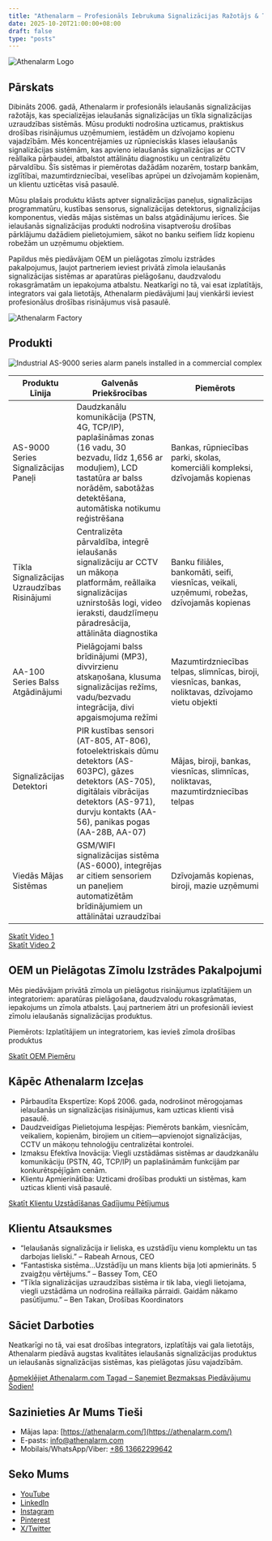 ```yaml
---
title: "Athenalarm – Profesionāls Iebrukuma Signalizācijas Ražotājs & Tīkla Signalizācijas Uzraudzības Risini"
date: 2025-10-20T21:00:00+08:00
draft: false
type: "posts"
---
```


![Athenalarm Logo](https://athenalarm.com/wp-content/uploads/2025/05/athenalarm_home.png)

## Pārskats

Dibināts 2006. gadā, Athenalarm ir profesionāls ielaušanās signalizācijas ražotājs, kas specializējas ielaušanās signalizācijas un tīkla signalizācijas uzraudzības sistēmās. Mūsu produkti nodrošina uzticamus, praktiskus drošības risinājumus uzņēmumiem, iestādēm un dzīvojamo kopienu vajadzībām. Mēs koncentrējamies uz rūpnieciskās klases ielaušanās signalizācijas sistēmām, kas apvieno ielaušanās signalizācijas ar CCTV reāllaika pārbaudei, atbalstot attālinātu diagnostiku un centralizētu pārvaldību. Šīs sistēmas ir piemērotas dažādām nozarēm, tostarp bankām, izglītībai, mazumtirdzniecībai, veselības aprūpei un dzīvojamām kopienām, un klientu uzticētas visā pasaulē.

Mūsu plašais produktu klāsts aptver signalizācijas paneļus, signalizācijas programmatūru, kustības sensorus, signalizācijas detektorus, signalizācijas komponentus, viedās mājas sistēmas un balss atgādinājumu ierīces. Šie ielaušanās signalizācijas produkti nodrošina visaptverošu drošības pārklājumu dažādiem pielietojumiem, sākot no banku seifiem līdz kopienu robežām un uzņēmumu objektiem.

Papildus mēs piedāvājam OEM un pielāgotas zīmolu izstrādes pakalpojumus, ļaujot partneriem ieviest privātā zīmola ielaušanās signalizācijas sistēmas ar aparatūras pielāgošanu, daudzvalodu rokasgrāmatām un iepakojuma atbalstu. Neatkarīgi no tā, vai esat izplatītājs, integrators vai gala lietotājs, Athenalarm piedāvājumi ļauj vienkārši ieviest profesionālus drošības risinājumus visā pasaulē.

![Athenalarm Factory](https://athenalarm.com/wp-content/uploads/2022/05/Athenalarm-factory-03-540.jpg)

## Produkti

![Industrial AS-9000 series alarm panels installed in a commercial complex](https://athenalarm.com/wp-content/uploads/2022/05/Athenalarm-burglar-alarms-1024.jpg)

| Produktu Līnija | Galvenās Priekšrocības | Piemērots |
|-----------------|---------------------|-----------|
| AS-9000 Series Signalizācijas Paneļi | Daudzkanālu komunikācija (PSTN, 4G, TCP/IP), paplašināmas zonas (16 vadu, 30 bezvadu, līdz 1,656 ar moduļiem), LCD tastatūra ar balss norādēm, sabotāžas detektēšana, automātiska notikumu reģistrēšana | Bankas, rūpniecības parki, skolas, komerciāli kompleksi, dzīvojamās kopienas |
| Tīkla Signalizācijas Uzraudzības Risinājumi | Centralizēta pārvaldība, integrē ielaušanās signalizāciju ar CCTV un mākoņa platformām, reāllaika signalizācijas uznirstošās logi, video ieraksti, daudzlīmeņu pāradresācija, attālināta diagnostika | Banku filiāles, bankomāti, seifi, viesnīcas, veikali, uzņēmumi, robežas, dzīvojamās kopienas |
| AA-100 Series Balss Atgādinājumi | Pielāgojami balss brīdinājumi (MP3), divvirzienu atskaņošana, klusuma signalizācijas režīms, vadu/bezvadu integrācija, divi apgaismojuma režīmi | Mazumtirdzniecības telpas, slimnīcas, biroji, viesnīcas, bankas, noliktavas, dzīvojamo vietu objekti |
| Signalizācijas Detektori | PIR kustības sensori (AT-805, AT-806), fotoelektriskais dūmu detektors (AS-603PC), gāzes detektors (AS-705), digitālais vibrācijas detektors (AS-971), durvju kontakts (AA-56), panikas pogas (AA-28B, AA-07) | Mājas, biroji, bankas, viesnīcas, slimnīcas, noliktavas, mazumtirdzniecības telpas |
| Viedās Mājas Sistēmas | GSM/WIFI signalizācijas sistēma (AS-6000), integrējas ar citiem sensoriem un paneļiem automatizētām brīdinājumiem un attālinātai uzraudzībai | Dzīvojamās kopienas, biroji, mazie uzņēmumi |

[Skatīt Video 1](https://www.youtube.com/watch?v=fxNFCblKrTA)  
[Skatīt Video 2](https://www.youtube.com/watch?v=FouMQpGDZNk)

## OEM un Pielāgotas Zīmolu Izstrādes Pakalpojumi

Mēs piedāvājam privātā zīmola un pielāgotus risinājumus izplatītājiem un integratoriem: aparatūras pielāgošana, daudzvalodu rokasgrāmatas, iepakojums un zīmola atbalsts. Ļauj partneriem ātri un profesionāli ieviest zīmolu ielaušanās signalizācijas produktus.

Piemērots: Izplatītājiem un integratoriem, kas ievieš zīmola drošības produktus

[Skatīt OEM Piemēru](https://www.instagram.com/p/CTj0hpEjxJ0/)

## Kāpēc Athenalarm Izceļas

- Pārbaudīta Ekspertīze: Kopš 2006. gada, nodrošinot mērogojamas ielaušanās un signalizācijas risinājumus, kam uzticas klienti visā pasaulē.  
- Daudzveidīgas Pielietojuma Iespējas: Piemērots bankām, viesnīcām, veikaliem, kopienām, birojiem un citiem—apvienojot signalizācijas, CCTV un mākoņu tehnoloģiju centralizētai kontrolei.  
- Izmaksu Efektīva Inovācija: Viegli uzstādāmas sistēmas ar daudzkanālu komunikāciju (PSTN, 4G, TCP/IP) un paplašināmām funkcijām par konkurētspējīgām cenām.  
- Klientu Apmierinātība: Uzticami drošības produkti un sistēmas, kam uzticas klienti visā pasaulē.

[Skatīt Klientu Uzstādīšanas Gadījumu Pētījumus](https://www.instagram.com/p/DJ0VWautwqA/?img_index=2)

## Klientu Atsauksmes

- “Ielaušanās signalizācija ir lieliska, es uzstādīju vienu komplektu un tas darbojas lieliski.” – Rabeah Arnous, CEO  
- “Fantastiska sistēma…Uzstādīju un mans klients bija ļoti apmierināts. 5 zvaigžņu vērtējums.” – Bassey Tom, CEO  
- “Tīkla signalizācijas uzraudzības sistēma ir tik laba, viegli lietojama, viegli uzstādāma un nodrošina reāllaika pārraidi. Gaidām nākamo pasūtījumu.” – Ben Takan, Drošības Koordinators

## Sāciet Darboties

Neatkarīgi no tā, vai esat drošības integrators, izplatītājs vai gala lietotājs, Athenalarm piedāvā augstas kvalitātes ielaušanās signalizācijas produktus un ielaušanās signalizācijas sistēmas, kas pielāgotas jūsu vajadzībām.

[Apmeklējiet Athenalarm.com Tagad – Saņemiet Bezmaksas Piedāvājumu Šodien!](https://athenalarm.com/)

## Sazinieties Ar Mums Tieši

- Mājas lapa: [https://athenalarm.com/](https://athenalarm.com/)  
- E-pasts: [info@athenalarm.com](mailto:info@athenalarm.com)  
- Mobilais/WhatsApp/Viber: [+86 13662299642](https://api.whatsapp.com/send?phone=8613662299642)

## Seko Mums

- [YouTube](https://www.youtube.com/channel/UCP0_Wg3aylBn69eBIH2Fazg)  
- [LinkedIn](https://www.linkedin.com/company/athenalarm/)  
- [Instagram](https://www.instagram.com/athenalarm/)  
- [Pinterest](https://www.pinterest.com/athenalarm/)  
- [X/Twitter](https://x.com/Athenalarm)